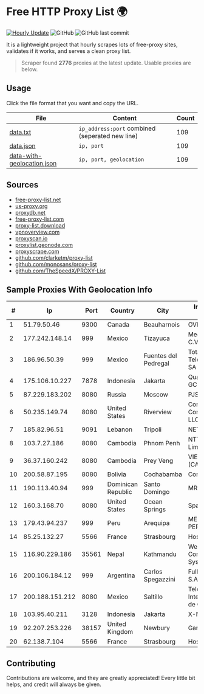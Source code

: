 
# Free HTTP Proxy List 🌍

[![Hourly Update](https://github.com/mertguvencli/http-proxy-list/actions/workflows/main.yml/badge.svg?branch=main)](https://github.com/mertguvencli/http-proxy-list/actions/workflows/main.yml)
![GitHub](https://img.shields.io/github/license/mertguvencli/http-proxy-list)
![GitHub last commit](https://img.shields.io/github/last-commit/mertguvencli/http-proxy-list)

It is a lightweight project that hourly scrapes lots of free-proxy sites, validates if it works, and serves a clean proxy list.


> Scraper found **2776** proxies at the latest update. Usable proxies are below.

## Usage

Click the file format that you want and copy the URL.


|File|Content|Count|
|----|-------|-----|
|[data.txt](https://raw.githubusercontent.com/mertguvencli/http-proxy-list/main/proxy-list/data.txt)|`ip_address:port` combined (seperated new line)|109|
|[data.json](https://raw.githubusercontent.com/mertguvencli/http-proxy-list/main/proxy-list/data.json)|`ip, port`|109|
|[data-with-geolocation.json](https://raw.githubusercontent.com/mertguvencli/http-proxy-list/main/proxy-list/data-with-geolocation.json)|`ip, port, geolocation`|109|

## Sources

* [free-proxy-list.net](https://free-proxy-list.net)
* [us-proxy.org](https://www.us-proxy.org)
* [proxydb.net](http://proxydb.net)
* [free-proxy-list.com](https://free-proxy-list.com/?page=&port=&type%5B%5D=http&type%5B%5D=https&up_time=0&search=Search)
* [proxy-list.download](https://www.proxy-list.download/HTTP)
* [vpnoverview.com](https://vpnoverview.com/privacy/anonymous-browsing/free-proxy-servers)
* [proxyscan.io](https://www.proxyscan.io)
* [proxylist.geonode.com](https://proxylist.geonode.com/api/proxy-list?limit=300&page=1&sort_by=lastChecked&sort_type=desc&protocols=http,https)
* [proxyscrape.com](https://api.proxyscrape.com/v2/?request=displayproxies&protocol=http&timeout=10000&country=all&ssl=all&anonymity=all)
* [github.com/clarketm/proxy-list](https://raw.githubusercontent.com/clarketm/proxy-list/master/proxy-list-raw.txt)
* [github.com/monosans/proxy-list](https://raw.githubusercontent.com/monosans/proxy-list/main/proxies/http.txt)
* [github.com/TheSpeedX/PROXY-List](https://raw.githubusercontent.com/TheSpeedX/PROXY-List/master/http.txt)


## Sample Proxies With Geolocation Info

|#|Ip|Port|Country|City|Internet Service Provider|
|-|--|----|-------|----|-------------------------|
|1|51.79.50.46|9300|Canada|Beauharnois|OVH SAS|
|2|177.242.148.14|999|Mexico|Tizayuca|Mega Cable, S.A. de C.V.|
|3|186.96.50.39|999|Mexico|Fuentes del Pedregal|Total Play Telecomunicaciones SA De CV|
|4|175.106.10.227|7878|Indonesia|Jakarta|Quantum Dist POP GC|
|5|87.229.183.202|8080|Russia|Moscow|PJSC "Vimpelcom"|
|6|50.235.149.74|8080|United States|Riverview|Comcast Cable Communications, LLC|
|7|185.82.96.51|9091|Lebanon|Tripoli|NET 360 S.A.R.L|
|8|103.7.27.186|8080|Cambodia|Phnom Penh|NTT (Thailand) Limited|
|9|36.37.160.242|8080|Cambodia|Prey Veng|VIETTEL (CAMBODIA) PTE.|
|10|200.58.87.195|8080|Bolivia|Cochabamba|Comteco Ltda|
|11|190.113.40.94|999|Dominican Republic|Santo Domingo|MR Networking, SRL|
|12|160.3.168.70|8080|United States|Ocean Springs|Sparklight|
|13|179.43.94.237|999|Peru|Arequipa|MEDIA COMMERCE PERÚ S.A.C|
|14|85.25.132.27|5566|France|Strasbourg|Host Europe GmbH|
|15|116.90.229.186|35561|Nepal|Kathmandu|Websurfer Nepal Communication System Pvt. Ltd|
|16|200.106.184.12|999|Argentina|Carlos Spegazzini|Fullnet Solutions S.A.S.|
|17|200.188.151.212|8080|Mexico|Saltillo|Television Internacional, S.A. de C.V.|
|18|103.95.40.211|3128|Indonesia|Jakarta|X-NODE|
|19|92.207.253.226|38157|United Kingdom|Newbury|Gamma Telecom Ltd|
|20|62.138.7.104|5566|France|Strasbourg|Host Europe Group|



## Contributing

Contributions are welcome, and they are greatly appreciated! Every
little bit helps, and credit will always be given.

